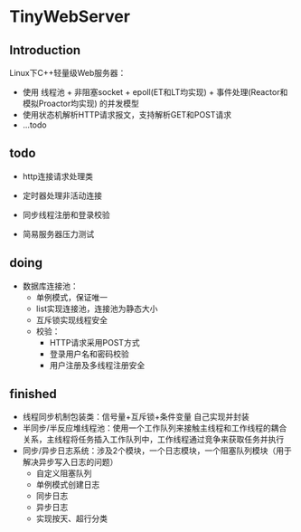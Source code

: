 # TinyWebServer
## Introduction
Linux下C++轻量级Web服务器：
- 使用 线程池 + 非阻塞socket + epoll(ET和LT均实现) + 事件处理(Reactor和模拟Proactor均实现) 的并发模型
- 使用状态机解析HTTP请求报文，支持解析GET和POST请求
- ...todo

## todo
- http连接请求处理类
- 定时器处理非活动连接


- 同步线程注册和登录校验
- 简易服务器压力测试


## doing
- 数据库连接池：
    - 单例模式，保证唯一
    - list实现连接池，连接池为静态大小
    - 互斥锁实现线程安全
    - 校验：
        - HTTP请求采用POST方式
        - 登录用户名和密码校验
        - 用户注册及多线程注册安全

## finished
- 线程同步机制包装类：信号量+互斥锁+条件变量 自己实现并封装
- 半同步/半反应堆线程池：使用一个工作队列来接触主线程和工作线程的耦合关系，主线程将任务插入工作队列中，工作线程通过竞争来获取任务并执行
- 同步/异步日志系统：涉及2个模块，一个日志模块，一个阻塞队列模块（用于解决异步写入日志的问题）
    - 自定义阻塞队列
    - 单例模式创建日志
    - 同步日志
    - 异步日志
    - 实现按天、超行分类
